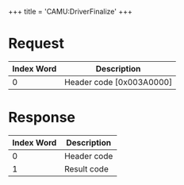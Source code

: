 +++
title = 'CAMU:DriverFinalize'
+++

# Request

| Index Word | Description                |
|------------|----------------------------|
| 0          | Header code \[0x003A0000\] |

# Response

| Index Word | Description |
|------------|-------------|
| 0          | Header code |
| 1          | Result code |